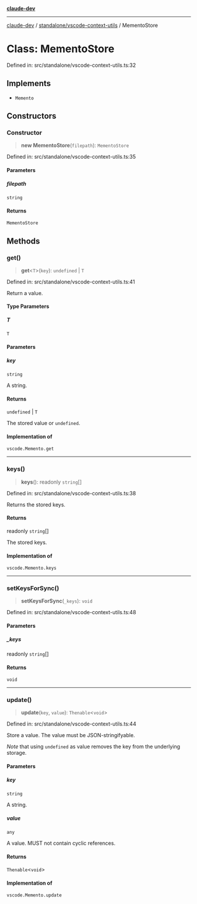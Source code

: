 [**claude-dev**](../../../README.md)

***

[claude-dev](../../../README.md) / [standalone/vscode-context-utils](../README.md) / MementoStore

# Class: MementoStore

Defined in: src/standalone/vscode-context-utils.ts:32

## Implements

- `Memento`

## Constructors

### Constructor

> **new MementoStore**(`filepath`): `MementoStore`

Defined in: src/standalone/vscode-context-utils.ts:35

#### Parameters

##### filepath

`string`

#### Returns

`MementoStore`

## Methods

### get()

> **get**\<`T`\>(`key`): `undefined` \| `T`

Defined in: src/standalone/vscode-context-utils.ts:41

Return a value.

#### Type Parameters

##### T

`T`

#### Parameters

##### key

`string`

A string.

#### Returns

`undefined` \| `T`

The stored value or `undefined`.

#### Implementation of

`vscode.Memento.get`

***

### keys()

> **keys**(): readonly `string`[]

Defined in: src/standalone/vscode-context-utils.ts:38

Returns the stored keys.

#### Returns

readonly `string`[]

The stored keys.

#### Implementation of

`vscode.Memento.keys`

***

### setKeysForSync()

> **setKeysForSync**(`_keys`): `void`

Defined in: src/standalone/vscode-context-utils.ts:48

#### Parameters

##### \_keys

readonly `string`[]

#### Returns

`void`

***

### update()

> **update**(`key`, `value`): `Thenable`\<`void`\>

Defined in: src/standalone/vscode-context-utils.ts:44

Store a value. The value must be JSON-stringifyable.

*Note* that using `undefined` as value removes the key from the underlying
storage.

#### Parameters

##### key

`string`

A string.

##### value

`any`

A value. MUST not contain cyclic references.

#### Returns

`Thenable`\<`void`\>

#### Implementation of

`vscode.Memento.update`
